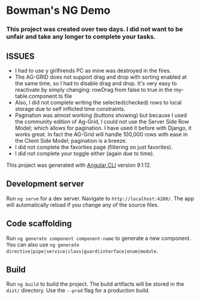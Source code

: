 # Bowman's NG Demo
### This project was created over two days.  I did not want to be unfair and take any longer to complete your tasks.

## ISSUES
- I had to use y girlfirends PC as mine was destroyed in the fires.
- The AG-GRID does not support drag and drop with sorting enabled at the same time, so I had to disable drag and drop.  It's very easy to reactivate by simply changing:   rowDrag from false to true in the my-table.component.ts file
- Also, I did not complete writing the selected(checked) rows to local storage due to self inflicted time constraints.
- Pagination was almost working (buttons showing) but because I used the community edition of Ag-Grid, I could not use the Server Side Row Model; which allows for pagination.  I have used it before with Django, it works great.  In fact the AG-Grid will handle 100,000 rows with ease in the Client Side Model; pagination is a breeze.
- I did not complete the favorties page (filtering on just favorites).
- I did not complete your toggle either (again due to time).



This project was generated with [Angular CLI](https://github.com/angular/angular-cli) version 9.1.12.

## Development server

Run `ng serve` for a dev server. Navigate to `http://localhost:4200/`. The app will automatically reload if you change any of the source files.

## Code scaffolding

Run `ng generate component component-name` to generate a new component. You can also use `ng generate directive|pipe|service|class|guard|interface|enum|module`.

## Build

Run `ng build` to build the project. The build artifacts will be stored in the `dist/` directory. Use the `--prod` flag for a production build.

